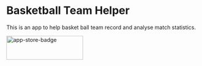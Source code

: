 Basketball Team Helper
========
This is an app to help basket ball team record and analyse match statistics.

<a href="https://itunes.apple.com/us/app/lan-qiu-dui-zhu-shou/id887454357?ls=1&mt=8">
    <img src="http://i.imgur.com/GX20WoH.png?1?4716" alt="app-store-badge" width="200" height="63" />
</a>
